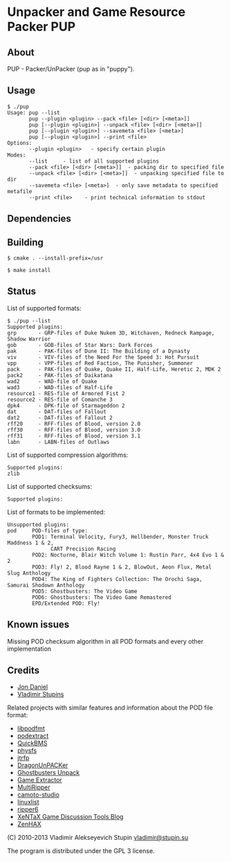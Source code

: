 Unpacker and Game Resource Packer PUP
=====================================

About
-----

PUP - Packer/UnPacker (pup as in "puppy").

Usage
-------------
    $ ./pup
    Usage: pup --list
           pup --plugin <plugin> --pack <file> [<dir> [<meta>]]
           pup [--plugin <plugin>] --unpack <file> [<dir> [<meta>]]
           pup [--plugin <plugin>] --savemeta <file> [<meta>]
           pup [--plugin <plugin>] --print <file>
    Options:
           --plugin <plugin>   - specify certain plugin
    Modes:
           --list     - list of all supported plugins
           --pack <file> [<dir> [<meta>]]  - packing dir to specified file
           --unpack <file> [<dir> [<meta>]]  - unpacking specified file to dir
           --savemeta <file> [<meta>]  - only save metadata to specified metafile
           --print <file>    - print technical information to stdout

Dependencies
------------

[zlib]: https://zlib.net/

Building
--------

    $ cmake . --install-prefix=/usr

    $ make install

Status
------

List of supported formats:

    $ ./pup --list
    Supported plugins:
    grp       - GRP-files of Duke Nukem 3D, Witchaven, Redneck Rampage, Shadow Warrior
    gob       - GOB-files of Star Wars: Dark Forces
    pak       - PAK-files of Dune II: The Building of a Dynasty
    viv       - VIV-files of the Need For the Speed 3: Hot Pursuit
    vpp       - VPP-files of Red Faction, The Punisher, Summoner
    pack      - PAK-files of Quake, Quake II, Half-Life, Heretic 2, MDK 2
    pack2     - PAK-files of Daikatana
    wad2      - WAD-file of Quake
    wad3      - WAD-files of Half-Life
    resource1 - RES-file of Armored Fist 2
    resource2 - RES-file of Comanche 3
    dpk4      - DPK-file of Starmageddon 2
    dat       - DAT-files of Fallout
    dat2      - DAT-files of Fallout 2
    rff20     - RFF-files of Blood, version 2.0
    rff30     - RFF-files of Blood, version 3.0
    rff31     - RFF-files of Blood, version 3.1
    labn      - LABN-files of Outlaws

List of supported compression algorithms:

    Supported plugins:
    zlib   

List of supported checksums:

    Supported plugins:

List of formats to be implemented:

    Unsupported plugins:
    pod     POD-files of type:
            POD1: Terminal Velocity, Fury3, Hellbender, Monster Truck Maddness 1 & 2,
                  CART Precision Racing
            POD2: Nocturne, Blair Witch Volume 1: Rustin Parr, 4x4 Evo 1 & 2
            POD3: Fly! 2, Blood Rayne 1 & 2, BlowOut, Aeon Flux, Metal Slug Anthology
            POD4: The King of Fighters Collection: The Orochi Saga, Samurai Shodown Anthology
            POD5: Ghostbusters: The Video Game
            POD6: Ghostbusters: The Video Game Remastered
            EPD/Extended POD: Fly!

Known issues
------------

Missing POD checksum algorithm in all POD formats and every other implementation

Credits
-------

- [Jon Daniel][jopadan/pup]
- [Vladimir Stupins][stupin/pup]

[jopadan/pup]: https://github.com/jopadan/pup "Jon Daniel"
[stupin/pup]: https://stupin.su/git/stupin/pup "Vladimir Alekseyevich Stupins"

Related projects with similar features and information about the POD file format:

- [libpodfmt][]
- [podextract][]
- [QuickBMS][]
- [physfs][]
- [jtrfp][]
- [DragonUnPACKer][]
- [Ghostbusters Unpack][]
- [Game Extractor][]
- [MultiRipper][]
- [camoto-studio][]
- [linuxlist][]
- [ripper6][]
- [XeNTaX Game Discussion Tools Blog][]
- [ZenHAX][]

[zlib]: http://www.zlib.net
[libzip]: https://github.com/nih-at/libzip
[libpodfmt]: https://github.com/jopadan/libpodfmt
[podextract]: https://github.com/ghoost82/podextract 
[QuickBMS]: https://aluigi.altervista.org/quickbms.htm
[physfs]: https://github.com/jopadan/physfs
[jtrfp]: https://github.com/jtrfp/jtrfp
[DragonUnPACKer]: https://github.com/elbereth/DragonUnPACKer
[Ghostbusters Unpack]: http://svn.gib.me/public/ghostbusters/trunk/
[Game Extractor]: http://www.watto.org
[MultiRipper]: https://github.com/matteobaccan/MultiRipper
[camoto-studio]: https://github.com/Malvineous/camoto-studio
[linuxlist]: https://github.com/Malvineous/linuxlist
[ripper6]: https://github.com/Malvineous/ripper6
[XeNTaX Game Discussion Tools Blog]: https://forum.xentax.com/blog/
[ZenHAX]: https://zenhax.com/

(C) 2010-2013 Vladimir Alekseyevich Stupin <vladimir@stupin.su>

The program is distributed under the GPL 3 license.
